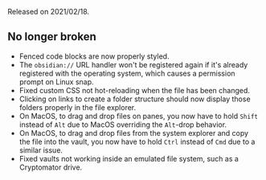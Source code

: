 Released on 2021/02/18.

## No longer broken

- Fenced code blocks are now properly styled.
- The `obsidian://` URL handler won't be registered again if it's already registered with the operating system, which causes a permission prompt on Linux snap.
- Fixed custom CSS not hot-reloading when the file has been changed.
- Clicking on links to create a folder structure should now display those folders properly in the file explorer.
- On MacOS, to drag and drop files on panes, you now have to hold `Shift` instead of `Alt` due to MacOS overriding the `Alt`-drop behavior.
- On MacOS, to drag and drop files from the system explorer and copy the file into the vault, you now have to hold `Ctrl` instead of `Cmd` due to a similar issue.
- Fixed vaults not working inside an emulated file system, such as a Cryptomator drive.

